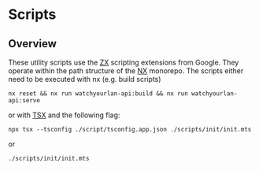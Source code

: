 # Scripts

## Overview

These utility scripts use the [ZX](https://github.com/google/zx) scripting extensions from Google.  They operate 
within the path structure of the [NX]() monorepo.  The scripts either need to be executed with nx (e.g. build scripts) 

```shell
nx reset && nx run watchyourlan-api:build && nx run watchyourlan-api:serve
```

or with [TSX](https://tsx.is) and the following flag:

```shell
npx tsx --tsconfig ./script/tsconfig.app.json ./scripts/init/init.mts
```
or
```shell
./scripts/init/init.mts
```

